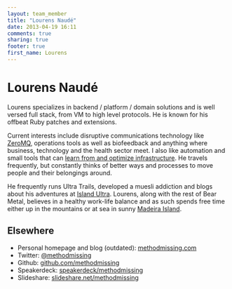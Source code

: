 ```yaml
---
layout: team_member
title: "Lourens Naudé"
date: 2013-04-19 16:11
comments: true
sharing: true
footer: true
first_name: Lourens
---
```


# Lourens Naudé

Lourens specializes in backend / platform / domain solutions and is well versed full stack, from VM to high level protocols. He is known for his offbeat Ruby patches and extensions.

Current interests include disruptive communications technology like [ZeroMQ](http://www.zeromq.org), operations tools as well as biofeedback and anything where business, technology and the health sector meet. I also like automation and small tools that can [learn from and optimize infrastructure](https://www.tunemygc.com). He travels frequently, but constantly thinks of better ways and processes to move people and their belongings around.

He frequently runs Ultra Trails, developed a muesli addiction and blogs about his adventures at [Island Ultra](http://www.islandultra.com). Lourens, along with the rest of Bear Metal, believes in a healthy work-life balance and as such spends free time either up in the mountains or at sea in sunny [Madeira Island](http://en.wikipedia.org/wiki/Madeira).

## Elsewhere

* Personal homepage and blog (outdated): [methodmissing.com](http://blog.methodmissing.com)
* Twitter: [@methodmissing](https://twitter.com/methodmissing)
* Github: [github.com/methodmissing](https://github.com/methodmissing)
* Speakerdeck: [speakerdeck/methodmissing](https://speakerdeck.com/methodmissing)
* Slideshare: [slideshare.net/methodmissing](https://slideshare.net/methodmissing)
